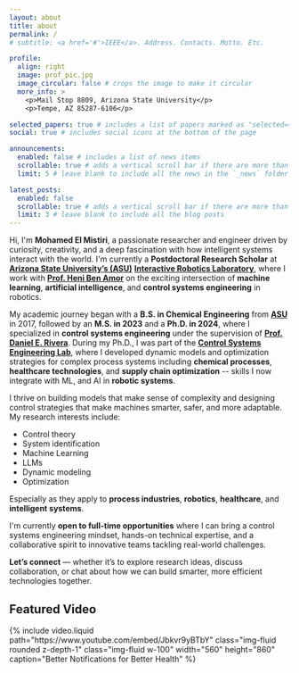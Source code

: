 ```yaml
---
layout: about
title: about
permalink: /
# subtitle: <a href='#'>IEEE</a>. Address. Contacts. Motto. Etc.

profile:
  align: right
  image: prof_pic.jpg
  image_circular: false # crops the image to make it circular
  more_info: >
    <p>Mail Stop 8809, Arizona State University</p>
    <p>Tempe, AZ 85287-6106</p>

selected_papers: true # includes a list of papers marked as "selected={true}"
social: true # includes social icons at the bottom of the page

announcements:
  enabled: false # includes a list of news items
  scrollable: true # adds a vertical scroll bar if there are more than 3 news items
  limit: 5 # leave blank to include all the news in the `_news` folder

latest_posts:
  enabled: false
  scrollable: true # adds a vertical scroll bar if there are more than 3 new posts items
  limit: 3 # leave blank to include all the blog posts
---
```


<!-- Mohamed El Mistiri is Postdoctoral Research Scientist at [ASU's](https://scai.engineering.asu.edu/) [Interactive Robotics Laboratory](https://interactive-robotics.engineering.asu.edu/), working with [Prof. Heni Ben Amor](https://henibenamor.weebly.com/about.html) on the integration of ML, AI, Control Systems Engineering in robotics. 
Mohamed El Mistiri received the B.S. degree in chemical engineering from Arizona State University (ASU), Tempe, AZ, USA, in 2017, the M.S. degree in chemical engineering from ASU, Tempe, AZ, USA, in 2023, and the Ph.D. degree in chemical engineering with a focus on control systems from ASU, Tempe, AZ, USA, in 2024. From 2020 to 2024 he was a member of the Control Systems Engineering Lab in ASU, Tempe, AZ, USA. Since January 2025, he has been a Postdoctoral Research Scholar in the Interactive Robotics Laboratory at ASU, Tempe, AZ, USA. His research interests include control theory, system identification, dynamic modeling, and optimization in process systems, robotics, supply chain management, and healthcare. -->


Hi, I'm **Mohamed El Mistiri**, a passionate researcher and engineer driven by curiosity, creativity, and a deep fascination with how intelligent systems interact with the world. I'm currently a **Postdoctoral Research Scholar** at **[Arizona State University’s (ASU)](https://scai.engineering.asu.edu/)** **[Interactive Robotics Laboratory](https://interactive-robotics.engineering.asu.edu/)**, where I work with **[Prof. Heni Ben Amor](https://henibenamor.weebly.com/about.html)** on the exciting intersection of **machine learning**, **artificial intelligence**, and **control systems engineering** in robotics.

My academic journey began with a **B.S. in Chemical Engineering** from **[ASU](https://semte.engineering.asu.edu/)** in 2017, followed by an **M.S. in 2023** and a **Ph.D. in 2024**, where I specialized in **control systems engineering** under the supervision of **[Prof. Daniel E. Rivera](https://search.asu.edu/profile/29494)**. During my Ph.D., I was part of the **[Control Systems Engineering Lab](https://labs.engineering.asu.edu/csel/)**, where I developed dynamic models and optimization strategies for complex process systems including **chemical processes**, **healthcare technologies**, and **supply chain optimization**  -- skills I now integrate with ML, and AI in **robotic systems**.

I thrive on building models that make sense of complexity and designing control strategies that make machines smarter, safer, and more adaptable. My research interests include:

- Control theory  
- System identification  
- Machine Learning
- LLMs
- Dynamic modeling  
- Optimization  

Especially as they apply to **process industries**, **robotics**, **healthcare**, and **intelligent systems**.

I'm currently **open to full-time opportunities** where I can bring a control systems engineering mindset, hands-on technical expertise, and a collaborative spirit to innovative teams tackling real-world challenges.

**Let’s connect** — whether it’s to explore research ideas, discuss collaboration, or chat about how we can build smarter, more efficient technologies together.

<div class="Vedios">
  <h2>Featured Video</h2>
  <div class="video-container">
  {% include video.liquid path="https://www.youtube.com/embed/Jbkvr9yBTbY" class="img-fluid rounded z-depth-1" class="img-fluid w-100" width="560" height="860" caption="Better Notifications for Better Health" %}
  </div>
</div>